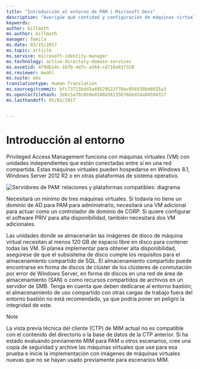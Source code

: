 ```yaml
---
title: "Introducción al entorno de PAM | Microsoft Docs"
description: "Averigüe qué cantidad y configuración de máquinas virtuales se requiere para implementar correctamente Privileged Access Management."
keywords: 
author: billmath
ms.author: billmath
manager: femila
ms.date: 03/15/2017
ms.topic: article
ms.service: microsoft-identity-manager
ms.technology: active-directory-domain-services
ms.assetid: 479db14c-1bfb-4d7c-a344-cd718a01f328
ms.reviewer: mwahl
ms.suite: ems
translationtype: Human Translation
ms.sourcegitcommit: bfc73723bdd3a49529522f78ac056939bb8025a3
ms.openlocfilehash: 3e6c5a70c6b9ed140a56135676bbd14a84504317
ms.lasthandoff: 05/02/2017


---
```


# <a name="environment-overview"></a>Introducción al entorno

Privileged Access Management funciona con máquinas virtuales (VM) con unidades independientes que están conectadas entre sí en una red compartida. Estas máquinas virtuales pueden hospedarse en Windows 8.1, Windows Server 2012 R2 o en otras plataformas de sistema operativo.

![Servidores de PAM: relaciones y plataformas compatibles: diagrama](media/pam-test-lab-architecture.png)

Necesitará un mínimo de tres máquinas virtuales.  Si todavía no tiene un dominio de AD para PAM para administrarlo, necesitará una VM adicional para actuar como un controlador de dominio de CORP.  Si quiere configurar el software PRIV para alta disponibilidad, también necesitará dos VM adicionales.

Las unidades donde se almacenarán las imágenes de disco de máquina virtual necesitan al menos 120 GB de espacio libre en disco para contener todas las VM.  Si planea implementar para obtener alta disponibilidad, asegúrese de que el subsistema de disco cumple los requisitos para el almacenamiento compartido de SQL.  El almacenamiento compartido puede encontrarse en forma de discos de clúster de los clústeres de conmutación por error de Windows Server, en forma de discos en una red de área de almacenamiento (SAN) o como recursos compartidos de archivos en un servidor de SMB. Tenga en cuenta que deben dedicarse al entorno bastión; el almacenamiento de uso compartido con otras cargas de trabajo fuera del entorno bastión no está recomendado, ya que podría poner en peligro la integridad de este.

> [!NOTE]
> La vista previa técnica del cliente (CTP) de MIM actual no es compatible con el contenido del directorio o la base de datos de la CTP anterior. Si ha estado evaluando previamente MIM para PAM u otros escenarios, cree una copia de seguridad y archive las máquinas virtuales que use para esa prueba e inicie la implementación con imágenes de máquinas virtuales nuevas que no se hayan usado previamente para escenarios MIM.

